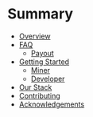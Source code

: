 Summary
=======

- [Overview](overview.md)
- [FAQ]()
  - [Payout](payout.md)
- [Getting Started]()
  - [Miner](gettingstarted/miner.md)
  - [Developer](gettingstarted/developer.md)
- [Our Stack](stack.md)
- [Contributing](contributing.md)
- [Acknowledgements](acknowledgments.md)

